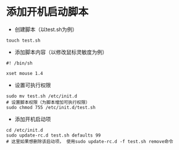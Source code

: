 # 添加开机启动脚本
* 创建脚本（以test.sh为例）
~~~
touch test.sh
~~~
* 添加脚本内容（以修改鼠标灵敏度为例）
~~~
#! /bin/sh

xset mouse 1.4
~~~
* 设置可执行权限
~~~
sudo mv test.sh /etc/init.d
# 设置脚本权限（为脚本增加可执行权限）
sudo chmod 755 /etc/init.d/test.sh
~~~
* 添加开机启动项
~~~
cd /etc/init.d
sudo update-rc.d test.sh defaults 99
# 这里如果想删除该启动项， 使用sudo update-rc.d -f test.sh remove命令
~~~
